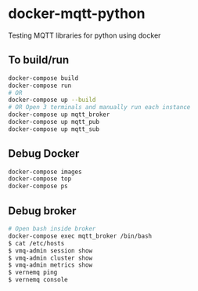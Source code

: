 # docker-mqtt-python

Testing MQTT libraries for python using docker

## To build/run

```bash
docker-compose build
docker-compose run
# OR
docker-compose up --build
# OR Open 3 terminals and manually run each instance
docker-compose up mqtt_broker
docker-compose up mqtt_pub
docker-compose up mqtt_sub
```

## Debug Docker

```bash
docker-compose images
docker-compose top
docker-compose ps
```

## Debug broker

```bash
# Open bash inside broker
docker-compose exec mqtt_broker /bin/bash
$ cat /etc/hosts
$ vmq-admin session show
$ vmq-admin cluster show
$ vmq-admin metrics show
$ vernemq ping
$ vernemq console
```